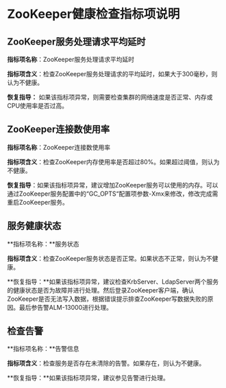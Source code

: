 # ZooKeeper健康检查指标项说明<a name="mrs_01_0290"></a>

## ZooKeeper服务处理请求平均延时<a name="section64170771113434"></a>

**指标项名称**：ZooKeeper服务处理请求平均延时

**指标项含义**：检查ZooKeeper服务处理请求的平均延时，如果大于300毫秒，则认为不健康。

**恢复指导：**  如果该指标项异常，则需要检查集群的网络速度是否正常、内存或CPU使用率是否过高。

## ZooKeeper连接数使用率<a name="section14466992113435"></a>

**指标项名称**：ZooKeeper连接数使用率

**指标项含义**：检查ZooKeeper内存使用率是否超过80%。如果超过阈值，则认为不健康。

**恢复指导**：如果该指标项异常，建议增加ZooKeeper服务可以使用的内存。可以通过ZooKeeper服务配置中的“GC\_OPTS“配置项参数-Xmx来修改，修改完成需重启ZooKeeper服务。

## 服务健康状态<a name="section50008273113435"></a>

**指标项名称：**服务状态

**指标项含义**：检查ZooKeeper服务状态是否正常。如果状态不正常，则认为不健康。

**恢复指导：**如果该指标项异常，建议检查KrbServer、LdapServer两个服务的健康状态是否为故障并进行处理。然后登录ZooKeeper客户端，确认ZooKeeper是否无法写入数据，根据错误提示排查ZooKeeper写数据失败的原因。最后参告警ALM-13000进行处理。

## 检查告警<a name="section11269455113436"></a>

**指标项名称：**告警信息

**指标项含义**：检查服务是否存在未清除的告警。如果存在，则认为不健康。

**恢复指导：**如果该指标项异常，建议参见告警进行处理。


